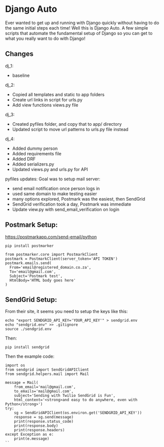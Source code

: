 # Django Auto

Ever wanted to get up and running with Django quickly without having to do the same initial steps each time!
Well this is Django Auto. A few simple scripts that automate the fundamental setup of Django so you can get
to what you really want to do with Django!

## Changes
dj_1:
- baseline

dj_2:
- Copied all templates and static to app folders
- Create url links in script for urls.py
- Add view functions views.py file

dj_3:
- Created pyfiles folder, and copy that to app/ directory
- Updated script to move url patterns to urls.py file instead

dj_4: 
- Added dummy person
- Added requirements file
- Added DRF
- Added serializers.py
- Updated views.py and urls.py for API

pyfiles updates:
Goal was to setup mail server:
- send email notification once person logs in
- used same domain to make testing easier
- many options explored, Postmark was the easiest, then SendGrid
- SendGrid verification took a day, Postmark was immediate
- Update view.py with send_email_verification on login

## Postmark Setup:

https://postmarkapp.com/send-email/python

```
pip install postmarker
```

```
from postmarker.core import PostmarkClient
postmark = PostmarkClient(server_token='API TOKEN')
postmark.emails.send(
  From='email@registered_domain.co.za',
  To='email@gmail.com',
  Subject='Postmark test',
  HtmlBody='HTML body goes here'
)

```

## SendGrid Setup:

From their site, it seems you need to setup the keys like this:

```
echo "export SENDGRID_API_KEY='YOUR_API_KEY'" > sendgrid.env
echo "sendgrid.env" >> .gitignore
source ./sendgrid.env
```

Then:

```
pip install sendgrid
```

Then the example code:

```
import os
from sendgrid import SendGridAPIClient
from sendgrid.helpers.mail import Mail

message = Mail(
    from_email='mail@gmail.com',
    to_emails='mail@gmail.com',
    subject='Sending with Twilio SendGrid is Fun',
    html_content='<strong>and easy to do anywhere, even with Python</strong>')
try:
    sg = SendGridAPIClient(os.environ.get('SENDGRID_API_KEY'))
    response = sg.send(message)
    print(response.status_code)
    print(response.body)
    print(response.headers)
except Exception as e:
    print(e.message)
``


